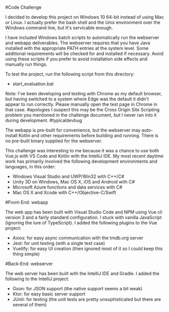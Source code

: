 #Code Challenge

I decided to develop this project on Windows 10 64-bit instead of using Mac or Linux. I actually prefer the bash shell and the Unix environment over the Windows command line, but it's servicable enough.

I have included Windows batch scripts to automatically run the webserver and webapp deliverables. The webserver requires that you have Java installed with the appropriate PATH entries at the system level. Some additional requirements will be checked for and installed if necessary. Avoid using these scripts if you prefer to avoid installation side effects and manually run things.

To test the project, run the following script from this directory:
* start_evaluation.bat

Note: I've been developing and testing with Chrome as my default browser, but having switched to a system where Edge was the default it didn't appear to run correctly. Please manually open the test page in Chrome in that case. #apologies I suspect this may be the Cross Origin Site Scripting problem you mentioned in the challenge document, but I never ran into it during development. #typicaldevbug

The webapp is pre-built for convenience, but the webserver may auto-install Kotlin and other requirements before building and running. There is no pre-built binary supplied for the webserver.

This challenge was interesting to me because it was a chance to use both Vue.js with VS Code and Kotlin with the IntelliJ IDE. My most recent daytime work has primarily involved the following development environments and languages, in this order:
* Windows Visual Studio and UWP/Win32 with C++/C#
* Unity 3D on Windows, Mac OS X, iOS and Android with C#
* Microsoft Azure functions and data services with C#
* Mac OS X and Xcode with C++/Objective-C/Swift


#Front-End: webapp

The web app has been built with Visual Studio Code and NPM using Vue cli version 3 and a fairly standard configuration. I stuck with vanilla JavaScript (ignoring the lure of TypeScript). I added the following plugins to the Vue project:
* Axios: for easy async communication with the tmdb.org server
* Jest: for unit testing (with a single test case)
* Vuetify: for easy UI creation (then ignored most of it so I could keep this thing simple)


#Back-End: webserver

The web server has been built with the IntelliJ IDE and Gradle. I added the following to the IntelliJ project:
* Gson: for JSON support (the native support seems a bit weak)
* Ktor: for easy basic server support
* JUnit: for testing (the unit tests are pretty unsophisticated but there are several of them)
